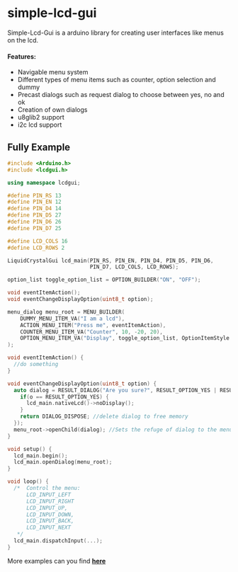 # simple-lcd-gui
Simple-Lcd-Gui is a arduino library for creating user interfaces like menus on the lcd.

#### Features:
- Navigable menu system
- Different types of menu items such as counter, option selection and dummy
- Precast dialogs such as request dialog to choose between yes, no and ok
- Creation of own dialogs
- u8glib2 support
- i2c lcd support

## Fully Example
```c++
#include <Arduino.h>
#include <lcdgui.h>

using namespace lcdgui;

#define PIN_RS 13
#define PIN_EN 12
#define PIN_D4 14
#define PIN_D5 27
#define PIN_D6 26
#define PIN_D7 25

#define LCD_COLS 16
#define LCD_ROWS 2

LiquidCrystalGui lcd_main(PIN_RS, PIN_EN, PIN_D4, PIN_D5, PIN_D6,
                          PIN_D7, LCD_COLS, LCD_ROWS);

option_list toggle_option_list = OPTION_BUILDER("ON", "OFF");

void eventItemAction();
void eventChangeDisplayOption(uint8_t option);

menu_dialog menu_root = MENU_BUILDER(
    DUMMY_MENU_ITEM_VA("I am a lcd"),
    ACTION_MENU_ITEM("Press me", eventItemAction),
    COUNTER_MENU_ITEM_VA("Counter", 10, -20, 20),
    OPTION_MENU_ITEM_VA("Display", toggle_option_list, OptionItemStyle::Bracketed, eventChangeDisplayOption)
);

void eventItemAction() {
  //do something
}

void eventChangeDisplayOption(uint8_t option) {
  auto dialog = RESULT_DIALOG("Are you sure?", RESULT_OPTION_YES | RESULT_OPTION_NO, [](uint8_t o){
    if(o == RESULT_OPTION_YES) {
      lcd_main.nativeLcd()->noDisplay();
    }
    return DIALOG_DISPOSE; //delete dialog to free memory
  });
  menu_root->openChild(dialog); //Sets the refuge of dialog to the menu_root dialog
}

void setup() {
  lcd_main.begin();
  lcd_main.openDialog(menu_root);
}

void loop() {
  /*  Control the menu:
      LCD_INPUT_LEFT
      LCD_INPUT_RIGHT
      LCD_INPUT_UP,
      LCD_INPUT_DOWN,
      LCD_INPUT_BACK,
      LCD_INPUT_NEXT
   */
  lcd_main.dispatchInput(...);
}
```
More examples can you find <b>[here](https://github.com/APICodeYT/simple-lcd-gui/tree/master/examples)</b>
